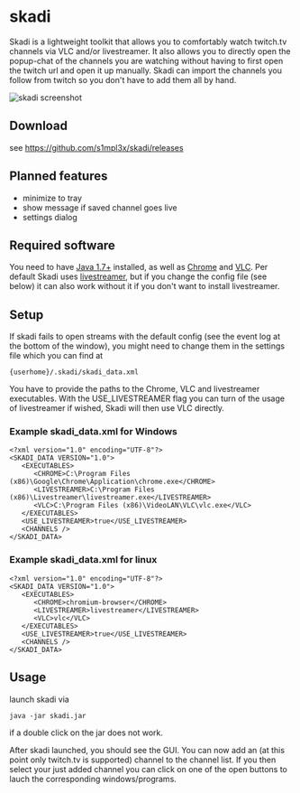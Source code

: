 skadi
=====
Skadi is a lightweight toolkit that allows you to comfortably watch twitch.tv channels via VLC and/or livestreamer. It also allows you to directly open the popup-chat of the channels you are watching without having to first open the twitch url and open it up manually. Skadi can import the channels you follow from twitch so you don't have to add them all by hand.

![skadi screenshot](https://i.imgur.com/ZFhXWOQ.png "Skadi screenshot")

## Download

see https://github.com/s1mpl3x/skadi/releases

## Planned features

* minimize to tray
* show message if saved channel goes live
* settings dialog

## Required software
You need to have [Java 1.7+](https://www.java.com/de/download/) installed, as well as [Chrome](https://www.google.com/chrome/) and [VLC](https://www.videolan.org/vlc/). Per default Skadi uses  [livestreamer](https://github.com/chrippa/livestreamer/releases), but if you change the config file (see below) it can also work without it if you don't want to install livestreamer.

## Setup
If skadi fails to open streams with the default config (see the event log at the bottom of the window), you might need to change them in the settings file which you can find at
```
{userhome}/.skadi/skadi_data.xml 
```
You have to provide the paths to the Chrome, VLC and livestreamer executables. With the USE_LIVESTREAMER flag you can turn of the usage of livestreamer if wished, Skadi will then use VLC directly.

### Example skadi_data.xml for Windows
```
<?xml version="1.0" encoding="UTF-8"?>
<SKADI_DATA VERSION="1.0">
   <EXECUTABLES>
      <CHROME>C:\Program Files (x86)\Google\Chrome\Application\chrome.exe</CHROME>
      <LIVESTREAMER>C:\Program Files (x86)\Livestreamer\livestreamer.exe</LIVESTREAMER>
      <VLC>C:\Program Files (x86)\VideoLAN\VLC\vlc.exe</VLC>
   </EXECUTABLES>
   <USE_LIVESTREAMER>true</USE_LIVESTREAMER>
   <CHANNELS />
</SKADI_DATA>
```

### Example skadi_data.xml for linux
```
<?xml version="1.0" encoding="UTF-8"?>
<SKADI_DATA VERSION="1.0">
   <EXECUTABLES>
      <CHROME>chromium-browser</CHROME>
      <LIVESTREAMER>livestreamer</LIVESTREAMER>
      <VLC>vlc</VLC>
   </EXECUTABLES>
   <USE_LIVESTREAMER>true</USE_LIVESTREAMER>
   <CHANNELS />
</SKADI_DATA>
```

## Usage

launch skadi via 

```
java -jar skadi.jar
```
if a double click on the jar does not work.

After skadi launched, you should see the GUI. You can now add an (at this point only twitch.tv is supported) channel to the channel list. If you then select your just added channel you can click on one of the open buttons to lauch the corresponding windows/programs. 
